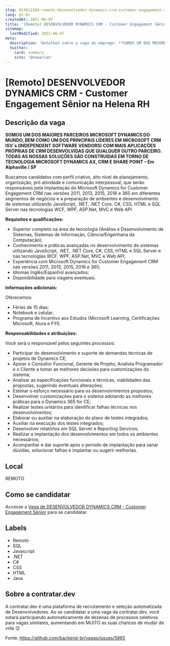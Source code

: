 ```yaml
---
slug: 913612168-remoto-desenvolvedor-dynamics-crm-customer-engagement-senior-na-helena-rh
lang: pt-br
createdAt: 2021-06-07
title: '[Remoto] DESENVOLVEDOR DYNAMICS CRM - Customer Engagement Sênior na Helena RH - Vaga de Emprego'
sitemap:
  lastModified: 2021-06-07
meta:
  description: 'Detalhes sobre a vaga de emprego: **SOMOS UM DOS MAIORES PARCEIROS MICROSOFT DYNAMICS DO MUNDO, BEM COMO UM DOS PRINCIPAIS LÍDERES EM MICROSOFT CRM ISV´s (INDEPENDENT SOFTWARE VENDORS) COM MAIS APLICAÇÕES PRÓPRIAS DE CRM DESENVOLVIDAS QUE QUALQUER OUTRO PARCEIRO. TODAS AS NOSSAS SOLUÇÕES SÃO CONSTRUIDAS EM TORNO DE TECNOLOGIA MICROSOFT DYNAMICS AX, CRM E SHARE POINT – Em Alphaville / SP** Buscamos candidatos com perfil criativo, alto nível de planejamento, organização, pró atividade e comunicação interpessoal, que serão responsáveis pela implantação do Microsoft Dynamics for Customer Engagement CRM nas versões 2011, 2013, 2015, 2016 e 365 em diferentes segmentos de negócios e a preparação de ambientes e desenvolvimento de sistemas utilizando JavaScript, .NET, .NET Core, C#, CSS, HTML e SQL Server nas tecnologias WCF, WPF, ASP.Net, MVC e Web API   **Requisitos e qualificações:**    *  Superior completo na área de tecnologia (Análise e Desenvolvimento de Sistemas, Sistemas de Informação, Ciência/Engenharia da Computação);  *  Conhecimento e práticas avançadas no desenvolvimento de sistemas utilizando JavaScript, .NET, .NET Core, C#, CSS, HTML e SQL Server e nas tecnologias WCF, WPF, ASP.Net, MVC e Web API; *  Experiência com Microsoft Dynamics for Customer Engagement CRM nas versões 2011, 2013, 2015, 2016 e 365; *  Idiomas Inglês/Espanhol avançados; *  Disponibilidade para viagens eventuais.     **Informações adicionais:**  Oferecemos: *  Férias de 15 dias; *  Notebook e celular; *  Programa de Incentivo aos Estudos (Microsoft Learning, Certificações Microsoft, Alura e FYI).   **Responsabilidades e atribuições:**  Você será o responsável pelos seguintes processos: *  Participar do desenvolvimento e suporte de demandas técnicas de projetos de Dynamics CE; *  Apoiar o Consultor Funcional, Gerente de Projeto, Analista Programador e o Cliente a tomar as melhores decisões para customizações do sistema; *  Analisar as especificações funcionais e técnicas, viabilidades das propostas, sugerindo eventuais alterações; *  Estimar o esforço necessário para os desenvolvimentos propostos; *  Desenvolver customizações para o sistema adotando as melhores práticas para o Dynamics 365 for CE; *  Realizar testes unitários para identificar falhas técnicas nos desenvolvimentos; *  Elaborar ou auxiliar na elaboração do plano de testes integrados; *  Auxiliar na execução dos testes integrados; *  Desenvolver relatórios em SQL Server e Reporting Services; *  Realizar a implantação dos desenvolvimentos em todos os ambientes necessários; *  Acompanhar e dar suporte após o período de implantação para sanar dúvidas, solucionar falhas e implantar ou sugerir melhorias.'
  twitter:
    card: summary
    site: '@nawarian'
---
```


# [Remoto] DESENVOLVEDOR DYNAMICS CRM - Customer Engagement Sênior na Helena RH

## Descrição da vaga 
**SOMOS UM DOS MAIORES PARCEIROS MICROSOFT DYNAMICS DO MUNDO, BEM COMO UM DOS PRINCIPAIS LÍDERES EM MICROSOFT CRM ISV´s (INDEPENDENT SOFTWARE VENDORS) COM MAIS APLICAÇÕES PRÓPRIAS DE CRM DESENVOLVIDAS QUE QUALQUER OUTRO PARCEIRO. TODAS AS NOSSAS SOLUÇÕES SÃO CONSTRUIDAS EM TORNO DE TECNOLOGIA MICROSOFT DYNAMICS AX, CRM E SHARE POINT – Em Alphaville / SP**

Buscamos candidatos com perfil criativo, alto nível de planejamento, organização, pró atividade e comunicação interpessoal, que serão responsáveis pela implantação do Microsoft Dynamics for Customer Engagement CRM nas versões 2011, 2013, 2015, 2016 e 365 em diferentes segmentos de negócios e a preparação de ambientes e desenvolvimento de sistemas utilizando JavaScript, .NET, .NET Core, C#, CSS, HTML e SQL Server nas tecnologias WCF, WPF, ASP.Net, MVC e Web API

  

**Requisitos e qualificações:** 

  

*   Superior completo na área de tecnologia (Análise e Desenvolvimento de Sistemas, Sistemas de Informação, Ciência/Engenharia da Computação); 
*   Conhecimento e práticas avançadas no desenvolvimento de sistemas utilizando JavaScript, .NET, .NET Core, C#, CSS, HTML e SQL Server e nas tecnologias WCF, WPF, ASP.Net, MVC e Web API;
*   Experiência com Microsoft Dynamics for Customer Engagement CRM nas versões 2011, 2013, 2015, 2016 e 365;
*   Idiomas Inglês/Espanhol avançados;
*   Disponibilidade para viagens eventuais.

  

  

**Informações adicionais:** 

Oferecemos:

*   Férias de 15 dias;
*   Notebook e celular;
*   Programa de Incentivo aos Estudos (Microsoft Learning, Certificações Microsoft, Alura e FYI).

  

**Responsabilidades e atribuições:** 

Você será o responsável pelos seguintes processos:

*   Participar do desenvolvimento e suporte de demandas técnicas de projetos de Dynamics CE;
*   Apoiar o Consultor Funcional, Gerente de Projeto, Analista Programador e o Cliente a tomar as melhores decisões para customizações do sistema;
*   Analisar as especificações funcionais e técnicas, viabilidades das propostas, sugerindo eventuais alterações;
*   Estimar o esforço necessário para os desenvolvimentos propostos;
*   Desenvolver customizações para o sistema adotando as melhores práticas para o Dynamics 365 for CE;
*   Realizar testes unitários para identificar falhas técnicas nos desenvolvimentos;
*   Elaborar ou auxiliar na elaboração do plano de testes integrados;
*   Auxiliar na execução dos testes integrados;
*   Desenvolver relatórios em SQL Server e Reporting Services;
*   Realizar a implantação dos desenvolvimentos em todos os ambientes necessários;
*   Acompanhar e dar suporte após o período de implantação para sanar dúvidas, solucionar falhas e implantar ou sugerir melhorias.
## Local 
REMOTO 
## Como se candidatar 
Accesse a [Vaga de DESENVOLVEDOR DYNAMICS CRM - Customer Engagement Sênior](https://vaga.contratar.dev/apply/full/d09473b1-a7d8-4965-9f89-668a51105105) para se candidatar. 
## Labels 
* Remoto 
* SQL 
* Javascript 
* .NET 
* C# 
* CSS 
* HTML 
* Java 
## Sobre a contratar.dev 
A contratar.dev é uma plataforma de recrutamento e seleção automatizada de Desenvolvedores. Ao se candidatar a uma vaga da contratar.dev, você estará participando automaticamente de dezenas de processos seletivos para vagas similares, aumentando em MUITO as suas chances de mudar de vida 😉 


Fonte: https://github.com/backend-br/vagas/issues/5865